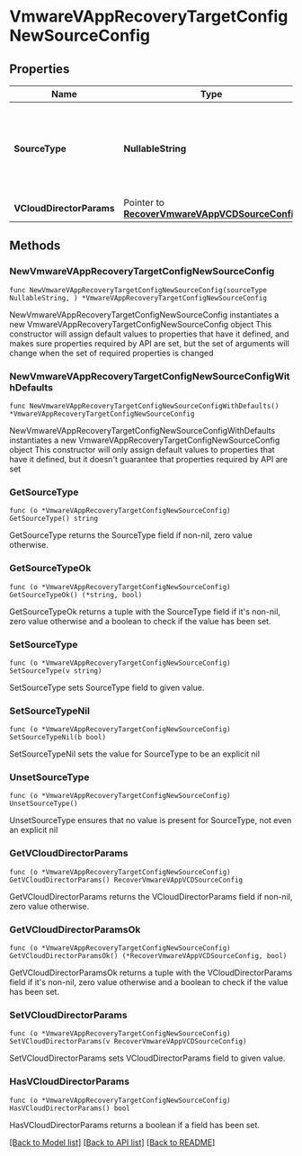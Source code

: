 # VmwareVAppRecoveryTargetConfigNewSourceConfig

## Properties

Name | Type | Description | Notes
------------ | ------------- | ------------- | -------------
**SourceType** | **NullableString** | Specifies the type of VMware source to which the VMs are being restored. | 
**VCloudDirectorParams** | Pointer to [**RecoverVmwareVAppVCDSourceConfig**](RecoverVmwareVAppVCDSourceConfig.md) |  | [optional] 

## Methods

### NewVmwareVAppRecoveryTargetConfigNewSourceConfig

`func NewVmwareVAppRecoveryTargetConfigNewSourceConfig(sourceType NullableString, ) *VmwareVAppRecoveryTargetConfigNewSourceConfig`

NewVmwareVAppRecoveryTargetConfigNewSourceConfig instantiates a new VmwareVAppRecoveryTargetConfigNewSourceConfig object
This constructor will assign default values to properties that have it defined,
and makes sure properties required by API are set, but the set of arguments
will change when the set of required properties is changed

### NewVmwareVAppRecoveryTargetConfigNewSourceConfigWithDefaults

`func NewVmwareVAppRecoveryTargetConfigNewSourceConfigWithDefaults() *VmwareVAppRecoveryTargetConfigNewSourceConfig`

NewVmwareVAppRecoveryTargetConfigNewSourceConfigWithDefaults instantiates a new VmwareVAppRecoveryTargetConfigNewSourceConfig object
This constructor will only assign default values to properties that have it defined,
but it doesn't guarantee that properties required by API are set

### GetSourceType

`func (o *VmwareVAppRecoveryTargetConfigNewSourceConfig) GetSourceType() string`

GetSourceType returns the SourceType field if non-nil, zero value otherwise.

### GetSourceTypeOk

`func (o *VmwareVAppRecoveryTargetConfigNewSourceConfig) GetSourceTypeOk() (*string, bool)`

GetSourceTypeOk returns a tuple with the SourceType field if it's non-nil, zero value otherwise
and a boolean to check if the value has been set.

### SetSourceType

`func (o *VmwareVAppRecoveryTargetConfigNewSourceConfig) SetSourceType(v string)`

SetSourceType sets SourceType field to given value.


### SetSourceTypeNil

`func (o *VmwareVAppRecoveryTargetConfigNewSourceConfig) SetSourceTypeNil(b bool)`

 SetSourceTypeNil sets the value for SourceType to be an explicit nil

### UnsetSourceType
`func (o *VmwareVAppRecoveryTargetConfigNewSourceConfig) UnsetSourceType()`

UnsetSourceType ensures that no value is present for SourceType, not even an explicit nil
### GetVCloudDirectorParams

`func (o *VmwareVAppRecoveryTargetConfigNewSourceConfig) GetVCloudDirectorParams() RecoverVmwareVAppVCDSourceConfig`

GetVCloudDirectorParams returns the VCloudDirectorParams field if non-nil, zero value otherwise.

### GetVCloudDirectorParamsOk

`func (o *VmwareVAppRecoveryTargetConfigNewSourceConfig) GetVCloudDirectorParamsOk() (*RecoverVmwareVAppVCDSourceConfig, bool)`

GetVCloudDirectorParamsOk returns a tuple with the VCloudDirectorParams field if it's non-nil, zero value otherwise
and a boolean to check if the value has been set.

### SetVCloudDirectorParams

`func (o *VmwareVAppRecoveryTargetConfigNewSourceConfig) SetVCloudDirectorParams(v RecoverVmwareVAppVCDSourceConfig)`

SetVCloudDirectorParams sets VCloudDirectorParams field to given value.

### HasVCloudDirectorParams

`func (o *VmwareVAppRecoveryTargetConfigNewSourceConfig) HasVCloudDirectorParams() bool`

HasVCloudDirectorParams returns a boolean if a field has been set.


[[Back to Model list]](../README.md#documentation-for-models) [[Back to API list]](../README.md#documentation-for-api-endpoints) [[Back to README]](../README.md)


